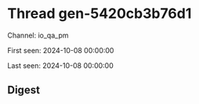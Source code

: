 # Thread gen-5420cb3b76d1
Channel: io_qa_pm

First seen: 2024-10-08 00:00:00

Last seen: 2024-10-08 00:00:00

## Digest


